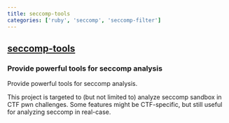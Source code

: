 ```yaml
---
title: seccomp-tools
categories: ['ruby', 'seccomp', 'seccomp-filter']
---
```

## [seccomp-tools](https://github.com/david942j/seccomp-tools)

### Provide powerful tools for seccomp analysis

Provide powerful tools for seccomp analysis.

This project is targeted to (but not limited to) analyze seccomp sandbox in CTF pwn challenges.
Some features might be CTF-specific, but still useful for analyzing seccomp in real-case.
